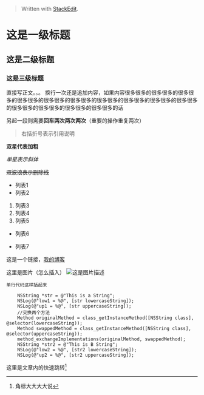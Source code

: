 
> Written with [StackEdit](https://stackedit.io/).

# 这是一级标题

## 这是二级标题

### 这是三级标题


直接写正文。。。
换行一次还是追加内容，如果内容很多很多的很多很多的很多很多的很多很多的很多很多的很多很多的很多很多的很多很多的很多很多的很多很多的很多很多的很多很多的很多很多的很多很多的话

另起一段则需要**回车两次两次两次**（重要的操作重复两次）


> 右括折号表示引用说明

**双星代表加粗**

*单星表示斜体* 

~~双波浪表示删除线~~


- 列表1
- 列表2

1. 列表3
2.  列表4
3.  列表5

+ 列表6
* 列表7


这是一个链接，[我的博客](https://xinmingzhou.github.io)

这里是图片（怎么插入）
![这是图片描述](这是图片的绝对存放位置)


`单行代码这样括起来`

``` Objective-C（多行代码）
	NSString *str = @"This is a String";
    NSLog(@"low1 = %@", [str lowercaseString]);
    NSLog(@"up1 = %@", [str uppercaseString]);
    //交换两个方法
    Method originalMethod = class_getInstanceMethod([NSString class], @selector(lowercaseString));
    Method swappedMethod = class_getInstanceMethod([NSString class], @selector(uppercaseString));
    method_exchangeImplementations(originalMethod, swappedMethod);
    NSString *str2 = @"This is B String";
    NSLog(@"low2 = %@", [str2 lowercaseString]);
    NSLog(@"up2 = %@", [str2 uppercaseString]);
```



这里是文章内的快速跳转[^1]












[^1]: 角标大大大大说
 



<!--stackedit_data:
eyJoaXN0b3J5IjpbLTEyMTIzMjMyOF19
-->